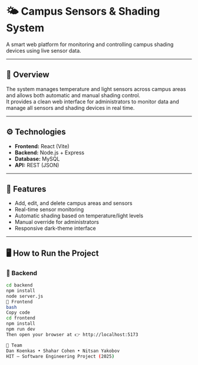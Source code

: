 # 🌤️ Campus Sensors & Shading System

A smart web platform for monitoring and controlling campus shading devices using live sensor data.

---

## 🎯 Overview
The system manages temperature and light sensors across campus areas and allows both automatic and manual shading control.  
It provides a clean web interface for administrators to monitor data and manage all sensors and shading devices in real time.

---

## ⚙️ Technologies
- **Frontend:** React (Vite)
- **Backend:** Node.js + Express
- **Database:** MySQL
- **API:** REST (JSON)

---

## 🧩 Features
- Add, edit, and delete campus areas and sensors  
- Real-time sensor monitoring  
- Automatic shading based on temperature/light levels  
- Manual override for administrators  
- Responsive dark-theme interface

---

## 🖥️ How to Run the Project

### 🔹 Backend
```bash
cd backend
npm install
node server.js
🔹 Frontend
bash
Copy code
cd frontend
npm install
npm run dev
Then open your browser at 👉 http://localhost:5173

👥 Team
Dan Koenkas • Shahar Cohen • Nitsan Yakobov
HIT – Software Engineering Project (2025)
